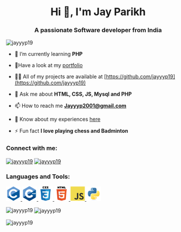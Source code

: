 <h1 align="center">Hi 👋, I'm Jay Parikh</h1>
<h3 align="center">A passionate Software developer from India</h3>

<p align="left"> <img src="https://komarev.com/ghpvc/?username=jayyyp19&label=Profile%20views&color=brightgreen&style=flat" alt="jayyyp19" /> </p>


- 🌱 I’m currently learning **PHP**

- 🤝Have a look at my [portfolio](https://jayyyp19.github.io/portfolio/)

- 👨‍💻 All of my projects are available at [https://github.com/jayyyp19](https://github.com/jayyyp19)

- 💬 Ask me about **HTML, CSS, JS, Mysql and PHP**

- 📫 How to reach me **Jayyyp2001@gmail.com**


- 📄 Know about my experiences [here](https://drive.google.com/file/d/16nMHsUlzXB2QTIg38wHVRAEBIMLHelnE/view?usp=drivesdk)

- ⚡ Fun fact **I love playing chess and Badminton**

<h3 align="left">Connect with me:</h3>
<p align="left">
<a href="https://twitter.com/jayyyp19" target="blank"><img align="center" src="https://raw.githubusercontent.com/rahuldkjain/github-profile-readme-generator/master/src/images/icons/Social/twitter.svg" alt="jayyyp19" height="30" width="40" /></a>
<a href="https://linkedin.com/in/jayyyp19" target="blank"><img align="center" src="https://raw.githubusercontent.com/rahuldkjain/github-profile-readme-generator/master/src/images/icons/Social/linked-in-alt.svg" alt="jayyyp19" height="30" width="40" /></a>
</p>

<h3 align="left">Languages and Tools:</h3>
<p align="left"> <a href="https://www.cprogramming.com/" target="_blank" rel="noreferrer"> <img src="https://raw.githubusercontent.com/devicons/devicon/master/icons/c/c-original.svg" alt="c" width="40" height="40"/> </a> <a href="https://www.w3schools.com/cpp/" target="_blank" rel="noreferrer"> <img src="https://raw.githubusercontent.com/devicons/devicon/master/icons/cplusplus/cplusplus-original.svg" alt="cplusplus" width="40" height="40"/> </a> <a href="https://www.w3schools.com/css/" target="_blank" rel="noreferrer"> <img src="https://raw.githubusercontent.com/devicons/devicon/master/icons/css3/css3-original-wordmark.svg" alt="css3" width="40" height="40"/> </a> <a href="https://www.w3.org/html/" target="_blank" rel="noreferrer"> <img src="https://raw.githubusercontent.com/devicons/devicon/master/icons/html5/html5-original-wordmark.svg" alt="html5" width="40" height="40"/> </a> <a href="https://developer.mozilla.org/en-US/docs/Web/JavaScript" target="_blank" rel="noreferrer"> <img src="https://raw.githubusercontent.com/devicons/devicon/master/icons/javascript/javascript-original.svg" alt="javascript" width="40" height="40"/> </a> <a href="https://www.python.org" target="_blank" rel="noreferrer"> <img src="https://raw.githubusercontent.com/devicons/devicon/master/icons/python/python-original.svg" alt="python" width="40" height="40"/> </a> </p>

<p><img align="left" src="https://github-readme-stats.vercel.app/api/top-langs?username=jayyyp19&show_icons=true&locale=en&layout=compact" alt="jayyyp19" /></p>

<p>&nbsp;<img align="center" src="https://github-readme-stats.vercel.app/api?username=jayyyp19&show_icons=true&locale=en" alt="jayyyp19" /></p>

<p><img align="center" src="https://github-readme-streak-stats.herokuapp.com/?user=jayyyp19&" alt="jayyyp19" /></p>
